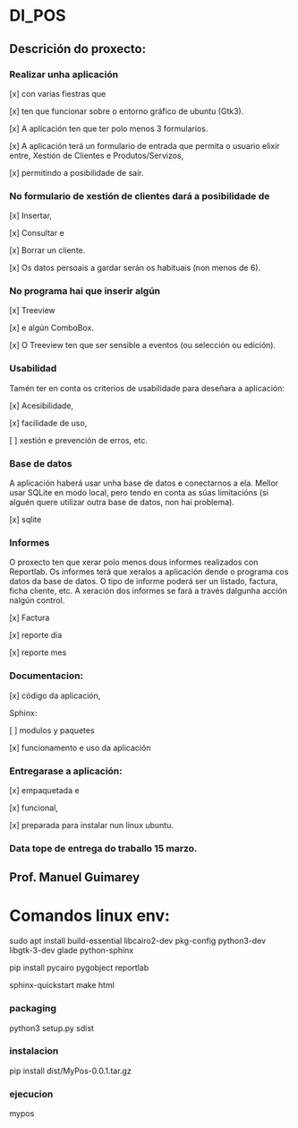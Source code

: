 # DI_POS

## Descrición do proxecto:

### Realizar unha aplicación 

 [x] con varias fiestras que 
 
 [x] ten que funcionar sobre o entorno gráfico de ubuntu (Gtk3). 
 
 [x] A aplicación ten que ter polo menos 3 formularios. 
 
 [x] A aplicación terá un formulario de entrada que permita o usuario elixir entre, Xestión de Clientes e Produtos/Servizos,
  
 [x] permitindo a posibilidade de saír. 
 

### No formulario de xestión de clientes dará a posibilidade de
 
 [x] Insertar,
  
 [x] Consultar e
  
 [x] Borrar un cliente.
  
 [x] Os datos persoais a gardar serán os habituais (non menos de 6).
 

### No programa hai que inserir algún

 [x]  Treeview 

 [x] e algún ComboBox. 

 [x] O Treeview ten que ser sensible a eventos (ou selección ou edición).


### Usabilidad
Tamén ter en conta os criterios de usabilidade para deseñara a aplicación: 
 
 [x] Acesibilidade, 
 
 [x] facilidade de uso, 
 
 [ ] xestión e prevención de erros, etc.

### Base de datos
A aplicación haberá usar unha base de datos e conectarnos a ela. Mellor usar SQLite en modo local, pero tendo en conta as súas limitacións (si alguén quere utilizar outra base de datos, non hai problema).

 [x] sqlite


### Informes
O proxecto ten que xerar polo menos dous informes realizados con Reportlab. Os informes terá que xeralos a aplicación dende o programa cos datos da base de datos. O tipo de informe poderá ser un listado, factura, ficha cliente, etc. A xeración dos informes se fará a través dalgunha acción nalgún control.
 
 [x] Factura
 
 [x] reporte dia
 
 [x] reporte mes


### Documentacion:

 [x] código da aplicación, 

 Sphinx:
 
 [ ] modulos y paquetes 
 
 [x] funcionamento e uso da aplicación
 

### Entregarase a aplicación:
 
 [x] empaquetada e 
 
 [x] funcional, 
 
 [x] preparada para instalar nun linux ubuntu.


### Data tope de entrega do traballo 15 marzo.

## Prof. Manuel Guimarey

# Comandos linux env:
 
sudo apt install build-essential libcairo2-dev pkg-config python3-dev libgtk-3-dev glade python-sphinx

pip install
        pycairo
        pygobject
        reportlab
        
sphinx-quickstart
make html
 
 
### packaging
python3 setup.py sdist
 
### instalacion
pip install dist/MyPos-0.0.1.tar.gz 

### ejecucion
mypos
